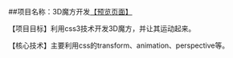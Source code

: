 ##项目名称：3D魔方开发[【预览页面】](http://htmlpreview.github.io/?https://github.com/Linny1637314031/jikexueyuan-work/blob/master/test-03/01-css3-3D-magicCube/3d.html)

【项目目标】利用css3技术开发3D魔方，并让其运动起来。

【核心技术】主要利用css的transform、animation、perspective等。
